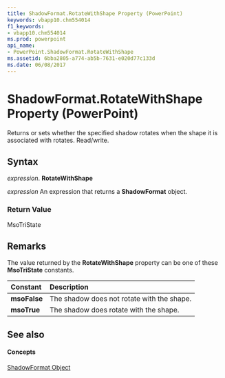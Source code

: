 ```yaml
---
title: ShadowFormat.RotateWithShape Property (PowerPoint)
keywords: vbapp10.chm554014
f1_keywords:
- vbapp10.chm554014
ms.prod: powerpoint
api_name:
- PowerPoint.ShadowFormat.RotateWithShape
ms.assetid: 6bba2805-a774-ab5b-7631-e020d77c133d
ms.date: 06/08/2017
---
```



# ShadowFormat.RotateWithShape Property (PowerPoint)

Returns or sets whether the specified shadow rotates when the shape it is associated with rotates. Read/write.


## Syntax

 _expression_. **RotateWithShape**

 _expression_ An expression that returns a **ShadowFormat** object.


### Return Value

MsoTriState


## Remarks

The value returned by the **RotateWithShape** property can be one of these **MsoTriState** constants.



|**Constant**|**Description**|
|:-----|:-----|
|**msoFalse**|The shadow does not rotate with the shape.|
|**msoTrue**| The shadow does rotate with the shape.|

## See also


#### Concepts


[ShadowFormat Object](shadowformat-object-powerpoint.md)


